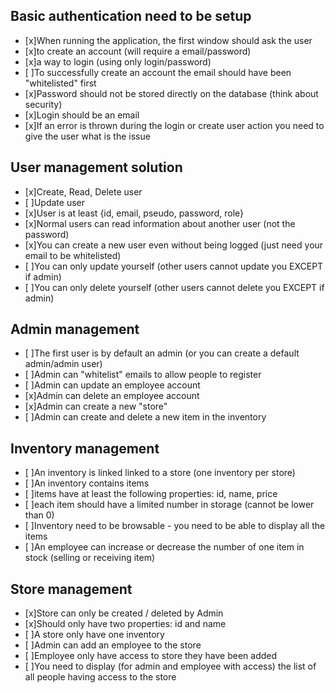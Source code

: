 ## Basic authentication need to be setup
- [x]When running the application, the first window should ask the user
- [x]to create an account (will require a email/password)
- [x]a way to login (using only login/password)
- [ ]To successfully create an account the email should have been "whitelisted" first
- [x]Password should not be stored directly on the database (think about security)
- [x]Login should be an email
- [x]If an error is thrown during the login or create user action you need to give the user what is the issue
## User management solution
- [x]Create, Read, Delete user
- [ ]Update user
- [x]User is at least {id, email, pseudo, password, role}
- [x]Normal users can read information about another user (not the password)
- [x]You can create a new user even without being logged (just need your email to be whitelisted)
- [ ]You can only update yourself (other users cannot update you EXCEPT if admin)
- [ ]You can only delete yourself (other users cannot delete you EXCEPT if admin)
## Admin management
- [ ]The first user is by default an admin (or you can create a default admin/admin user)
- [ ]Admin can "whitelist" emails to allow people to register
- [ ]Admin can update an employee account
- [x]Admin can delete an employee account
- [x]Admin can create a new "store"
- [ ]Admin can create and delete a new item in the inventory
## Inventory management
- [ ]An inventory is linked linked to a store (one inventory per store)
- [ ]An inventory contains items
- [ ]items have at least the following properties: id, name, price
- [ ]each item should have a limited number in storage (cannot be lower than 0)
- [ ]Inventory need to be browsable - you need to be able to display all the items
- [ ]An employee can increase or decrease the number of one item in stock (selling or receiving item)
## Store management
- [x]Store can only be created / deleted by Admin
- [x]Should only have two properties: id and name
- [ ]A store only have one inventory
- [ ]Admin can add an employee to the store
- [ ]Employee only have access to store they have been added
- [ ]You need to display (for admin and employee with access) the list of all people having access to the store